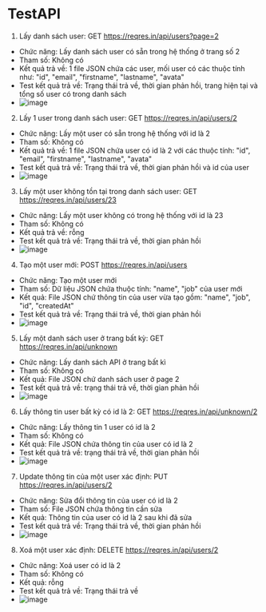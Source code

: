 # TestAPI
1. Lấy danh sách user: GET https://reqres.in/api/users?page=2
- Chức năng: Lấy danh sách user có sẵn trong hệ thống ở trang số 2
- Tham số: Không có
- Kết quả trả về: 1 file JSON chứa các user, mối user có các thuộc tính như: "id", "email", "firstname", "lastname", "avata"
- Test kết quả trả về: Trạng thái trả về, thời gian phản hồi, trang hiện tại và tổng số user có trong danh sách
- ![image](https://github.com/TrongBui15012002/TestAPI/assets/91036603/eab8eccd-14d4-44ca-87fe-03fb87cbb827)
2. Lấy 1 user trong danh sách user: GET https://reqres.in/api/users/2
- Chức năng: Lấy một user có sẵn trong hệ thống với id là 2
- Tham số: Không có
- Kết quả trả về: 1 file JSON chứa user có id là 2 với các thuộc tính: "id", "email", "firstname", "lastname", "avata"
- Test kết quả trả về: Trạng thái trả về, thời gian phản hồi và id của user
- ![image](https://github.com/TrongBui15012002/TestAPI/assets/91036603/18ba033f-4f4f-4b9a-87e1-8a5fe4ce2181)
3. Lấy một user không tồn tại trong danh sách user: GET https://reqres.in/api/users/23
- Chức năng: Lấy một user không có trong hệ thống với id là 23
- Tham số: Không có
- Kết quả trả về: rỗng
- Test kết quả trả về: Trạng thái trả về, thời gian phản hồi
- ![image](https://github.com/TrongBui15012002/TestAPI/assets/91036603/6a86360e-8c87-4424-9ab2-21778efd0d7c)
4. Tạo một user mới: POST https://reqres.in/api/users
- Chức năng: Tạo một user mới
- Tham số: Dữ liệu JSON chứa thuộc tính: "name", "job" của user mới
- Kết quả: File JSON chứ thông tin của user vừa tạo gồm: "name", "job", "id", "createdAt"
- Test kết quả trả về: Trạng thái trả về, thời gian phản hồi
- ![image](https://github.com/TrongBui15012002/TestAPI/assets/91036603/17f9febc-8640-4f20-a51f-149a39d3f68d)
5. Lấy một danh sách user ở trang bất kỳ: GET https://reqres.in/api/unknown
- Chức năng: Lấy danh sách API ở trang bất kì
- Tham số: Không có
- Kết quả: File JSON chứ danh sách user ở page 2
- Test kết quả trả về: trạng thái trả về, thời gian phản hồi
- ![image](https://github.com/TrongBui15012002/TestAPI/assets/91036603/e023b1c2-678e-49d6-a4f4-6c4fb3426b9c)
6. Lấy thông tin user bất kỳ có id là 2: GET https://reqres.in/api/unknown/2
- Chức năng: Lấy thông tin 1 user có id là 2
- Tham số: Không có
- Kết quả: File JSON chứa thông tin của user có id là 2
- Test kết quả trả về: trạng thái trả về, thời gian phản hồi
- ![image](https://github.com/TrongBui15012002/TestAPI/assets/91036603/14e6c47a-f301-46fb-a5f4-049fc178a74a)
7. Update thông tin của một user xác định: PUT https://reqres.in/api/users/2
- Chức năng: Sửa đổi thông tin của user có id là 2
- Tham số: File JSON chứa thông tin cần sửa
- Kết quả: Thông tin của user có id là 2 sau khi đã sửa
- Test kết quả trả về: Trạng thái trả về, thời gian phản hồi
- ![image](https://github.com/TrongBui15012002/TestAPI/assets/91036603/19683f43-4aee-451c-aa91-ef9110f296b5)
8. Xoá một user xác định: DELETE https://reqres.in/api/users/2
- Chức năng: Xoá user có id là 2
- Tham số: Không có
- Kết quả: rỗng
- Test kết quả trả về: Trạng thái trả về
- ![image](https://github.com/TrongBui15012002/TestAPI/assets/91036603/9f30f026-204b-40f0-ac6e-0e294a83431c)







